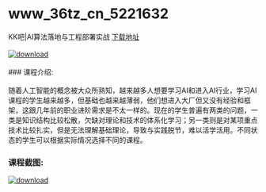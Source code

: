 # www_36tz_cn_5221632
KK吧|AI算法落地与工程部署实战
[下载地址](http://www.36tz.cn/article/5221632 "下载地址")
<br/></br>[![download](http://36tz.cn/muke_img/2021_11_1-32-300x138.png "下载地址")](http://www.36tz.cn/article/5221632 "下载地址")
<br/></br>### 课程介绍:<br/></br>随着人工智能的概念被大众所熟知，越来越多人想要学习AI和进入AI行业，学习AI课程的学生越来越多，但基础也越来越薄弱，他们想进入大厂但又没有经验和框架，这跟几年前的职业进阶需求是不太一样的。现在的学生普遍有两类的问题，一类是知识结构比较松散，欠缺对理论和技术的体系化学习；另一类则是对某项重点技术比较扎实，但是无法理解基础理论，导致与实践脱节，难以活学活用。不同状态的学生可以根据实际情况选择不同的课程。

### 课程截图:
[![download](http://36tz.cn/muke_img/2021_11_2-31.png "下载地址")](http://www.36tz.cn/article/5221632 "下载地址")
